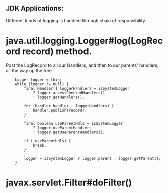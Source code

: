 
## JDK Applications:

Different kinds of logging is handled through chain of responsibility.

# java.util.logging.Logger#log(LogRecord record) method.

Post the LogRecord to all our Handlers, and then to our parents' handlers, all the way up the tree.

        Logger logger = this;
        while (logger != null) {
            final Handler[] loggerHandlers = isSystemLogger
                ? logger.accessCheckedHandlers()
                : logger.getHandlers();

            for (Handler handler : loggerHandlers) {
                handler.publish(record);
            }

            final boolean useParentHdls = isSystemLogger
                ? logger.useParentHandlers
                : logger.getUseParentHandlers();

            if (!useParentHdls) {
                break;
            }

            logger = isSystemLogger ? logger.parent : logger.getParent();
        }

# javax.servlet.Filter#doFilter()